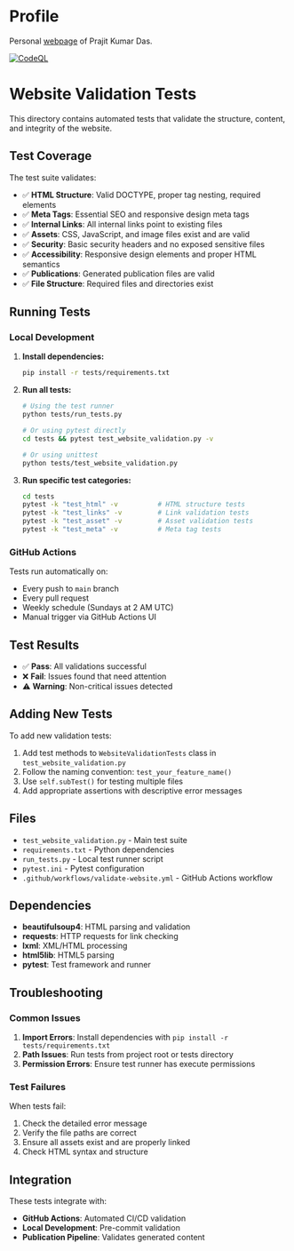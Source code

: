 Profile
=======

Personal [webpage](https://prajitdas.github.io) of Prajit Kumar Das.

[![CodeQL](https://github.com/prajitdas/prajitdas.github.io/actions/workflows/github-code-scanning/codeql/badge.svg)](https://github.com/prajitdas/prajitdas.github.io/actions/workflows/github-code-scanning/codeql)

# Website Validation Tests

This directory contains automated tests that validate the structure, content, and integrity of the website.

## Test Coverage

The test suite validates:

- ✅ **HTML Structure**: Valid DOCTYPE, proper tag nesting, required elements
- ✅ **Meta Tags**: Essential SEO and responsive design meta tags
- ✅ **Internal Links**: All internal links point to existing files
- ✅ **Assets**: CSS, JavaScript, and image files exist and are valid
- ✅ **Security**: Basic security headers and no exposed sensitive files
- ✅ **Accessibility**: Responsive design elements and proper HTML semantics
- ✅ **Publications**: Generated publication files are valid
- ✅ **File Structure**: Required files and directories exist

## Running Tests

### Local Development

1. **Install dependencies:**

   ```bash
   pip install -r tests/requirements.txt
   ```

2. **Run all tests:**

   ```bash
   # Using the test runner
   python tests/run_tests.py
   
   # Or using pytest directly
   cd tests && pytest test_website_validation.py -v
   
   # Or using unittest
   python tests/test_website_validation.py
   ```

3. **Run specific test categories:**

   ```bash
   cd tests
   pytest -k "test_html" -v          # HTML structure tests
   pytest -k "test_links" -v         # Link validation tests
   pytest -k "test_asset" -v         # Asset validation tests
   pytest -k "test_meta" -v          # Meta tag tests
   ```

### GitHub Actions

Tests run automatically on:

- Every push to `main` branch
- Every pull request
- Weekly schedule (Sundays at 2 AM UTC)
- Manual trigger via GitHub Actions UI

## Test Results

- ✅ **Pass**: All validations successful
- ❌ **Fail**: Issues found that need attention
- ⚠️ **Warning**: Non-critical issues detected

## Adding New Tests

To add new validation tests:

1. Add test methods to `WebsiteValidationTests` class in `test_website_validation.py`
2. Follow the naming convention: `test_your_feature_name()`
3. Use `self.subTest()` for testing multiple files
4. Add appropriate assertions with descriptive error messages

## Files

- `test_website_validation.py` - Main test suite
- `requirements.txt` - Python dependencies
- `run_tests.py` - Local test runner script
- `pytest.ini` - Pytest configuration
- `.github/workflows/validate-website.yml` - GitHub Actions workflow

## Dependencies

- **beautifulsoup4**: HTML parsing and validation
- **requests**: HTTP requests for link checking
- **lxml**: XML/HTML processing
- **html5lib**: HTML5 parsing
- **pytest**: Test framework and runner

## Troubleshooting

### Common Issues

1. **Import Errors**: Install dependencies with `pip install -r tests/requirements.txt`
2. **Path Issues**: Run tests from project root or tests directory
3. **Permission Errors**: Ensure test runner has execute permissions

### Test Failures

When tests fail:

1. Check the detailed error message
2. Verify the file paths are correct
3. Ensure all assets exist and are properly linked
4. Check HTML syntax and structure

## Integration

These tests integrate with:

- **GitHub Actions**: Automated CI/CD validation
- **Local Development**: Pre-commit validation
- **Publication Pipeline**: Validates generated content
